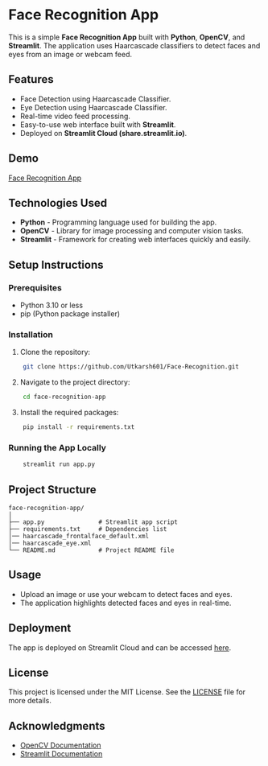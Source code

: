 # Face Recognition App

This is a simple **Face Recognition App** built with **Python**, **OpenCV**, and **Streamlit**. The application uses Haarcascade classifiers to detect faces and eyes from an image or webcam feed.

## Features
- Face Detection using Haarcascade Classifier.
- Eye Detection using Haarcascade Classifier.
- Real-time video feed processing.
- Easy-to-use web interface built with **Streamlit**.
- Deployed on **Streamlit Cloud (share.streamlit.io)**.

## Demo
[Face Recognition App](https://face-recognition-project.streamlit.app/)

## Technologies Used
- **Python** - Programming language used for building the app.
- **OpenCV** - Library for image processing and computer vision tasks.
- **Streamlit** - Framework for creating web interfaces quickly and easily.

## Setup Instructions

### Prerequisites
- Python 3.10 or less
- pip (Python package installer)

### Installation
1. Clone the repository:
```bash
    git clone https://github.com/Utkarsh601/Face-Recognition.git
```
2. Navigate to the project directory:
```bash
    cd face-recognition-app
```
3. Install the required packages:
```bash
    pip install -r requirements.txt
```

### Running the App Locally
```bash
    streamlit run app.py
```

## Project Structure
```
face-recognition-app/
│
├── app.py               # Streamlit app script
├── requirements.txt     # Dependencies list
│── haarcascade_frontalface_default.xml
│── haarcascade_eye.xml
└── README.md            # Project README file
```

## Usage
- Upload an image or use your webcam to detect faces and eyes.
- The application highlights detected faces and eyes in real-time.

## Deployment
The app is deployed on Streamlit Cloud and can be accessed [here](https://face-recognition-project.streamlit.app/).

## License
This project is licensed under the MIT License. See the [LICENSE](LICENSE) file for more details.

## Acknowledgments
- [OpenCV Documentation](https://docs.opencv.org/)
- [Streamlit Documentation](https://docs.streamlit.io/)

